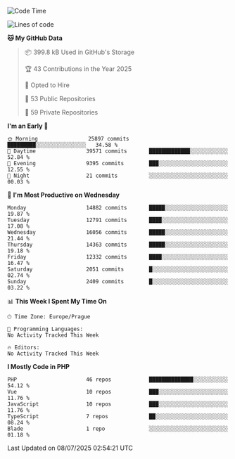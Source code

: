 <!--START_SECTION:waka-->
![Code Time](http://img.shields.io/badge/Code%20Time-1%2C584%20hrs%203%20mins-blue)

![Lines of code](https://img.shields.io/badge/From%20Hello%20World%20I%27ve%20Written-21.4%20million%20lines%20of%20code-blue)

**🐱 My GitHub Data** 

> 📦 399.8 kB Used in GitHub's Storage 
 > 
> 🏆 43 Contributions in the Year 2025
 > 
> 💼 Opted to Hire
 > 
> 📜 53 Public Repositories 
 > 
> 🔑 59 Private Repositories 
 > 
**I'm an Early 🐤** 

```text
🌞 Morning                25897 commits       █████████░░░░░░░░░░░░░░░░   34.58 % 
🌆 Daytime                39571 commits       █████████████░░░░░░░░░░░░   52.84 % 
🌃 Evening                9395 commits        ███░░░░░░░░░░░░░░░░░░░░░░   12.55 % 
🌙 Night                  21 commits          ░░░░░░░░░░░░░░░░░░░░░░░░░   00.03 % 
```
📅 **I'm Most Productive on Wednesday** 

```text
Monday                   14882 commits       █████░░░░░░░░░░░░░░░░░░░░   19.87 % 
Tuesday                  12791 commits       ████░░░░░░░░░░░░░░░░░░░░░   17.08 % 
Wednesday                16056 commits       █████░░░░░░░░░░░░░░░░░░░░   21.44 % 
Thursday                 14363 commits       █████░░░░░░░░░░░░░░░░░░░░   19.18 % 
Friday                   12332 commits       ████░░░░░░░░░░░░░░░░░░░░░   16.47 % 
Saturday                 2051 commits        █░░░░░░░░░░░░░░░░░░░░░░░░   02.74 % 
Sunday                   2409 commits        █░░░░░░░░░░░░░░░░░░░░░░░░   03.22 % 
```


📊 **This Week I Spent My Time On** 

```text
🕑︎ Time Zone: Europe/Prague

💬 Programming Languages: 
No Activity Tracked This Week

🔥 Editors: 
No Activity Tracked This Week
```

**I Mostly Code in PHP** 

```text
PHP                      46 repos            ██████████████░░░░░░░░░░░   54.12 % 
Vue                      10 repos            ███░░░░░░░░░░░░░░░░░░░░░░   11.76 % 
JavaScript               10 repos            ███░░░░░░░░░░░░░░░░░░░░░░   11.76 % 
TypeScript               7 repos             ██░░░░░░░░░░░░░░░░░░░░░░░   08.24 % 
Blade                    1 repo              ░░░░░░░░░░░░░░░░░░░░░░░░░   01.18 % 
```




 Last Updated on 08/07/2025 02:54:21 UTC
<!--END_SECTION:waka-->
<!--
**AlexKratky/AlexKratky** is a ✨ _special_ ✨ repository because its `README.md` (this file) appears on your GitHub profile.

Here are some ideas to get you started:

- 🔭 I’m currently working on ...
- 🌱 I’m currently learning ...
- 👯 I’m looking to collaborate on ...
- 🤔 I’m looking for help with ...
- 💬 Ask me about ...
- 📫 How to reach me: ...
- 😄 Pronouns: ...
- ⚡ Fun fact: ...
-->
